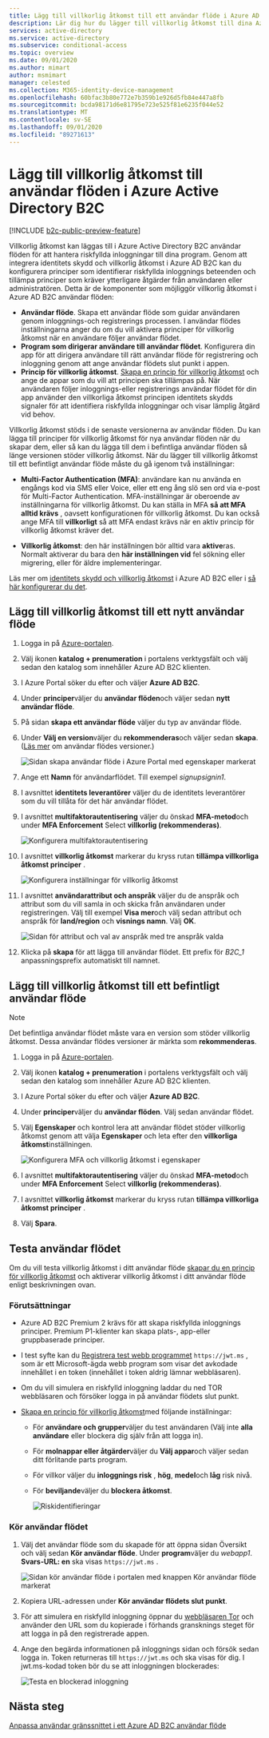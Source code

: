 ```yaml
---
title: Lägg till villkorlig åtkomst till ett användar flöde i Azure AD B2C
description: Lär dig hur du lägger till villkorlig åtkomst till dina Azure AD B2C användar flöden. Konfigurera Multi-Factor Authentication-inställningar (MFA) och principer för villkorlig åtkomst i dina användar flöden för att genomdriva principer och åtgärda riskfyllda inloggningar.
services: active-directory
ms.service: active-directory
ms.subservice: conditional-access
ms.topic: overview
ms.date: 09/01/2020
ms.author: mimart
author: msmimart
manager: celested
ms.collection: M365-identity-device-management
ms.openlocfilehash: 60bfac3b80e772e7b359b1e926d5fb84e447a8fb
ms.sourcegitcommit: bcda98171d6e81795e723e525f81e6235f044e52
ms.translationtype: MT
ms.contentlocale: sv-SE
ms.lasthandoff: 09/01/2020
ms.locfileid: "89271613"
---
```

# <a name="add-conditional-access-to-user-flows-in-azure-active-directory-b2c"></a>Lägg till villkorlig åtkomst till användar flöden i Azure Active Directory B2C

[!INCLUDE [b2c-public-preview-feature](../../includes/active-directory-b2c-public-preview.md)]

Villkorlig åtkomst kan läggas till i Azure Active Directory B2C användar flöden för att hantera riskfyllda inloggningar till dina program. Genom att integrera identitets skydd och villkorlig åtkomst i Azure AD B2C kan du konfigurera principer som identifierar riskfyllda inloggnings beteenden och tillämpa principer som kräver ytterligare åtgärder från användaren eller administratören. Detta är de komponenter som möjliggör villkorlig åtkomst i Azure AD B2C användar flöden:

- **Användar flöde**. Skapa ett användar flöde som guidar användaren genom inloggnings-och registrerings processen. I användar flödes inställningarna anger du om du vill aktivera principer för villkorlig åtkomst när en användare följer användar flödet.
- **Program som dirigerar användare till användar flödet**. Konfigurera din app för att dirigera användare till rätt användar flöde för registrering och inloggning genom att ange användar flödets slut punkt i appen.
- **Princip för villkorlig åtkomst**. [Skapa en princip för villkorlig åtkomst](conditional-access-identity-protection-setup.md) och ange de appar som du vill att principen ska tillämpas på. När användaren följer inloggnings-eller registrerings användar flödet för din app använder den villkorliga åtkomst principen identitets skydds signaler för att identifiera riskfyllda inloggningar och visar lämplig åtgärd vid behov.

Villkorlig åtkomst stöds i de senaste versionerna av användar flöden. Du kan lägga till principer för villkorlig åtkomst för nya användar flöden när du skapar dem, eller så kan du lägga till dem i befintliga användar flöden så länge versionen stöder villkorlig åtkomst. När du lägger till villkorlig åtkomst till ett befintligt användar flöde måste du gå igenom två inställningar:

- **Multi-Factor Authentication (MFA)**: användare kan nu använda en engångs kod via SMS eller Voice, eller ett eng ång slö sen ord via e-post för Multi-Factor Authentication. MFA-inställningar är oberoende av inställningarna för villkorlig åtkomst. Du kan ställa in MFA **så att MFA alltid krävs** , oavsett konfigurationen för villkorlig åtkomst. Du kan också ange MFA till **villkorligt** så att MFA endast krävs när en aktiv princip för villkorlig åtkomst kräver det.

- **Villkorlig åtkomst**: den här inställningen bör alltid vara **aktive**ras. Normalt aktiverar du bara den **här inställningen vid** fel sökning eller migrering, eller för äldre implementeringar.

Läs mer om [identitets skydd och villkorlig åtkomst](conditional-access-identity-protection-overview.md) i Azure AD B2C eller i [så här konfigurerar du det](conditional-access-identity-protection-setup.md).

## <a name="add-conditional-access-to-a-new-user-flow"></a>Lägg till villkorlig åtkomst till ett nytt användar flöde

1. Logga in på [Azure-portalen](https://portal.azure.com).
1. Välj ikonen **katalog + prenumeration** i portalens verktygsfält och välj sedan den katalog som innehåller Azure AD B2C klienten.
1. I Azure Portal söker du efter och väljer **Azure AD B2C**.
1. Under **principer**väljer du **användar flöden**och väljer sedan **nytt användar flöde**.
1. På sidan **skapa ett användar flöde** väljer du typ av användar flöde.
1. Under **Välj en version**väljer du **rekommenderas**och väljer sedan **skapa**. ([Läs mer](user-flow-versions.md) om användar flödes versioner.)

    ![Sidan skapa användar flöde i Azure Portal med egenskaper markerat](./media/tutorial-create-user-flows/select-version.png)

1. Ange ett **Namn** för användarflödet. Till exempel *signupsignin1*.
1. I avsnittet **identitets leverantörer** väljer du de identitets leverantörer som du vill tillåta för det här användar flödet.
2. I avsnittet **multifaktorautentisering** väljer du önskad **MFA-metod**och under **MFA Enforcement** Select **villkorlig (rekommenderas)**.
 
   ![Konfigurera multifaktorautentisering](media/conditional-access-user-flow/configure-mfa.png)

1. I avsnittet **villkorlig åtkomst** markerar du kryss rutan **tillämpa villkorliga åtkomst principer** .

   ![Konfigurera inställningar för villkorlig åtkomst](media/conditional-access-user-flow/configure-conditional-access.png)

1. I avsnittet **användarattribut och anspråk** väljer du de anspråk och attribut som du vill samla in och skicka från användaren under registreringen. Välj till exempel **Visa mer**och välj sedan attribut och anspråk för **land/region** och **visnings namn**. Välj **OK**.

    ![Sidan för attribut och val av anspråk med tre anspråk valda](./media/conditional-access-user-flow/configure-user-attributes-claims.png)

1. Klicka på **skapa** för att lägga till användar flödet. Ett prefix för *B2C_1* anpassningsprefix automatiskt till namnet.

## <a name="add-conditional-access-to-an-existing-user-flow"></a>Lägg till villkorlig åtkomst till ett befintligt användar flöde

> [!NOTE]
> Det befintliga användar flödet måste vara en version som stöder villkorlig åtkomst. Dessa användar flödes versioner är märkta som **rekommenderas**.

1. Logga in på [Azure-portalen](https://portal.azure.com).

1. Välj ikonen **katalog + prenumeration** i portalens verktygsfält och välj sedan den katalog som innehåller Azure AD B2C klienten.

1. I Azure Portal söker du efter och väljer **Azure AD B2C**.

1. Under **principer**väljer du **användar flöden**. Välj sedan användar flödet.

1. Välj **Egenskaper** och kontrol lera att användar flödet stöder villkorlig åtkomst genom att välja **Egenskaper** och leta efter den **villkorliga åtkomst**inställningen.
 
   ![Konfigurera MFA och villkorlig åtkomst i egenskaper](media/conditional-access-user-flow/add-conditional-access.png)

1. I avsnittet **multifaktorautentisering** väljer du önskad **MFA-metod**och under **MFA Enforcement** Select **villkorlig (rekommenderas)**.
 
1. I avsnittet **villkorlig åtkomst** markerar du kryss rutan **tillämpa villkorliga åtkomst principer** .

1. Välj **Spara**.

## <a name="test-the-user-flow"></a>Testa användar flödet

Om du vill testa villkorlig åtkomst i ditt användar flöde [skapar du en princip för villkorlig åtkomst](conditional-access-identity-protection-setup.md) och aktiverar villkorlig åtkomst i ditt användar flöde enligt beskrivningen ovan. 

### <a name="prerequisites"></a>Förutsättningar

- Azure AD B2C Premium 2 krävs för att skapa riskfyllda inloggnings principer. Premium P1-klienter kan skapa plats-, app-eller gruppbaserade principer.
- I test syfte kan du [Registrera test webb programmet](tutorial-register-applications.md) `https://jwt.ms` , som är ett Microsoft-ägda webb program som visar det avkodade innehållet i en token (innehållet i token aldrig lämnar webbläsaren). 
- Om du vill simulera en riskfylld inloggning laddar du ned TOR webbläsaren och försöker logga in på användar flödets slut punkt.
- [Skapa en princip för villkorlig åtkomst](conditional-access-identity-protection-setup.md)med följande inställningar:
   
   - För **användare och grupper**väljer du test användaren (Välj inte **alla användare** eller blockera dig själv från att logga in).
   - För **molnappar eller åtgärder**väljer du **Välj appar**och väljer sedan ditt förlitande parts program.
   - För villkor väljer du **inloggnings risk** , **hög**, **medel**och **låg** risk nivå.
   - För **beviljande**väljer du **blockera åtkomst**.

      ![Riskidentifieringar](media/conditional-access-identity-protection-setup/test-conditional-access-policy.png)

### <a name="run-the-user-flow"></a>Kör användar flödet

1. Välj det användar flöde som du skapade för att öppna sidan Översikt och välj sedan **Kör användar flöde**. Under **program**väljer du *webapp1*. **Svars-URL: en** ska visas `https://jwt.ms` .

   ![Sidan kör användar flöde i portalen med knappen Kör användar flöde markerat](./media/tutorial-create-user-flows/signup-signin-run-now.PNG)

1. Kopiera URL-adressen under **Kör användar flödets slut punkt**.

1. För att simulera en riskfylld inloggning öppnar du [webbläsaren Tor](https://www.torproject.org/download/) och använder den URL som du kopierade i förhands gransknings steget för att logga in på den registrerade appen.

1. Ange den begärda informationen på inloggnings sidan och försök sedan logga in. Token returneras till `https://jwt.ms` och ska visas för dig. I jwt.ms-kodad token bör du se att inloggningen blockerades:

   ![Testa en blockerad inloggning](media/conditional-access-identity-protection-setup/test-blocked-sign-in.png)

## <a name="next-steps"></a>Nästa steg

[Anpassa användar gränssnittet i ett Azure AD B2C användar flöde](customize-ui-overview.md)
